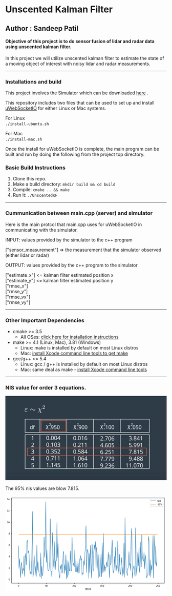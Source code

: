 # Unscented Kalman Filter
## Author : Sandeep Patil


[nis_value]: ./sample_images/nis_value.JPG "Nis value"
[nis]: ./sample_images/nis.png "nis plot"


#### Objective of this project is to do sensor fusion of lidar and radar data using unscented kalman filter.   

In this project we will utilize unscented kalman filter to estimate the state of a moving object of interest with noisy lidar and radar measurements.  


--- 
### Installations and build 

This project involves the Simulator which can be downloaded [here](https://github.com/udacity/self-driving-car-sim/releases) .

This repository includes two files that can be used to set up and install [uWebSocketIO](https://github.com/uWebSockets/uWebSockets) for either Linux or Mac systems. 

For Linux  
`./install-ubuntu.sh`

For Mac  
`./install-mac.sh`


Once the install for uWebSocketIO is complete, the main program can be built and run by doing the following from the project top directory.

### Basic Build Instructions

1. Clone this repo.
2. Make a build directory: `mkdir build && cd build`
3. Compile: `cmake .. && make`
4. Run it: `./UnscentedKF`

---

### Cummunication between main.cpp (server) and simulator
Here is the main protcol that main.cpp uses for uWebSocketIO in communicating with the simulator.

INPUT: values provided by the simulator to the c++ program

["sensor_measurement"] => the measurement that the simulator observed (either lidar or radar)

OUTPUT: values provided by the c++ program to the simulator  

["estimate_x"] <= kalman filter estimated position x  
["estimate_y"] <= kalman filter estimated position y  
["rmse_x"]  
["rmse_y"]  
["rmse_vx"]  
["rmse_vy"]  

---

### Other Important Dependencies

* cmake >= 3.5
  * All OSes: [click here for installation instructions](https://cmake.org/install/)
* make >= 4.1 (Linux, Mac), 3.81 (Windows)
  * Linux: make is installed by default on most Linux distros
  * Mac: [install Xcode command line tools to get make](https://developer.apple.com/xcode/features/)
* gcc/g++ >= 5.4
  * Linux: gcc / g++ is installed by default on most Linux distros
  * Mac: same deal as make - [install Xcode command line tools](https://developer.apple.com/xcode/features/)

---
### NIS value for order 3 equations.

![margin][nis_value]  


The 95% nis values are blow 7.815.

![nis plot][nis]

